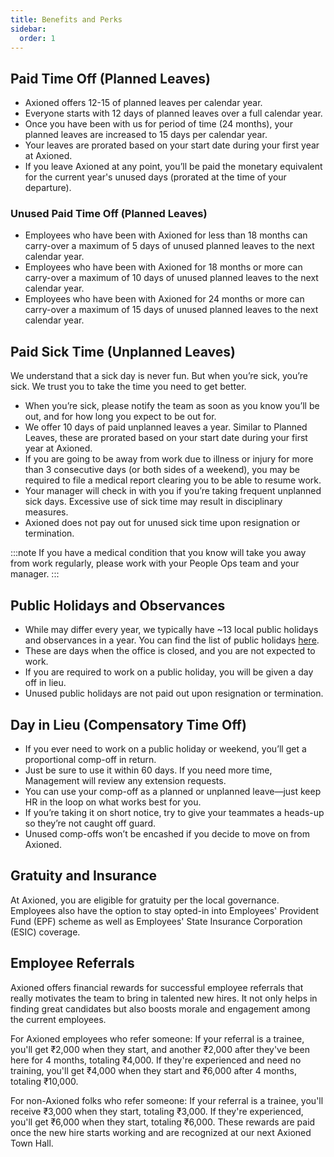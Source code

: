 ```yaml
---
title: Benefits and Perks
sidebar:
  order: 1
---
```


## Paid Time Off (Planned Leaves)

- Axioned offers 12-15 of planned leaves per calendar year.
- Everyone starts with 12 days of planned leaves over a full calendar year.
- Once you have been with us for period of time (24 months), your planned leaves are increased to 15 days per calendar year.
- Your leaves are prorated based on your start date during your first year at Axioned.
- If you leave Axioned at any point, you’ll be paid the monetary equivalent for the current year's unused days (prorated at the time of your departure).

### Unused Paid Time Off (Planned Leaves)

- Employees who have been with Axioned for less than 18 months can carry-over a maximum of 5 days of unused planned leaves to the next calendar year.
- Employees who have been with Axioned for 18 months or more can carry-over a maximum of 10 days of unused planned leaves to the next calendar year.
- Employees who have been with Axioned for 24 months or more can carry-over a maximum of 15 days of unused planned leaves to the next calendar year.

## Paid Sick Time (Unplanned Leaves)

We understand that a sick day is never fun. But when you’re sick, you’re sick. We trust you to take the time you need to get better.

- When you’re sick, please notify the team as soon as you know you’ll be out, and for how long you expect to be out for.
- We offer 10 days of paid unplanned leaves a year. Similar to Planned Leaves, these are prorated based on your start date during your first year at Axioned.
- If you are going to be away from work due to illness or injury for more than 3 consecutive days (or both sides of a weekend), you may be required to file a medical report clearing you to be able to resume work.
- Your manager will check in with you if you’re taking frequent unplanned sick days. Excessive use of sick time may result in disciplinary measures.
- Axioned does not pay out for unused sick time upon resignation or termination.

:::note
If you have a medical condition that you know will take you away from work regularly, please work with your People Ops team and your manager.
:::

## Public Holidays and Observances

- While may differ every year, we typically have ~13 local public holidays and observances in a year. You can find the list of public holidays [here](/docs/Work/holidays).
- These are days when the office is closed, and you are not expected to work.
- If you are required to work on a public holiday, you will be given a day off in lieu.
- Unused public holidays are not paid out upon resignation or termination.

## Day in Lieu (Compensatory Time Off)

- If you ever need to work on a public holiday or weekend, you’ll get a proportional comp-off in return.
- Just be sure to use it within 60 days. If you need more time, Management will review any extension requests.
- You can use your comp-off as a planned or unplanned leave—just keep HR in the loop on what works best for you.
- If you’re taking it on short notice, try to give your teammates a heads-up so they’re not caught off guard.
- Unused comp-offs won’t be encashed if you decide to move on from Axioned.

## Gratuity and Insurance

At Axioned, you are eligible for gratuity per the local governance. Employees also have the option to stay opted-in into Employees' Provident Fund (EPF) scheme as well as Employees' State Insurance Corporation (ESIC) coverage.

## Employee Referrals

Axioned offers financial rewards for successful employee referrals that really motivates the team to bring in talented new hires. It not only helps in finding great candidates but also boosts morale and engagement among the current employees.

For Axioned employees who refer someone: If your referral is a trainee, you'll get ₹2,000 when they start, and another ₹2,000 after they've been here for 4 months, totaling ₹4,000. If they're experienced and need no training, you'll get ₹4,000 when they start and ₹6,000 after 4 months, totaling ₹10,000.

For non-Axioned folks who refer someone: If your referral is a trainee, you'll receive ₹3,000 when they start, totaling ₹3,000. If they're experienced, you'll get ₹6,000 when they start, totaling ₹6,000. These rewards are paid once the new hire starts working and are recognized at our next Axioned Town Hall.
